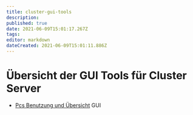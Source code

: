 ```yaml
---
title: cluster-gui-tools
description: 
published: true
date: 2021-06-09T15:01:17.267Z
tags: 
editor: markdown
dateCreated: 2021-06-09T15:01:11.886Z
---
```


# Übersicht der GUI Tools für Cluster Server

* [Pcs Benutzung und Übersicht](../pcs) GUI
